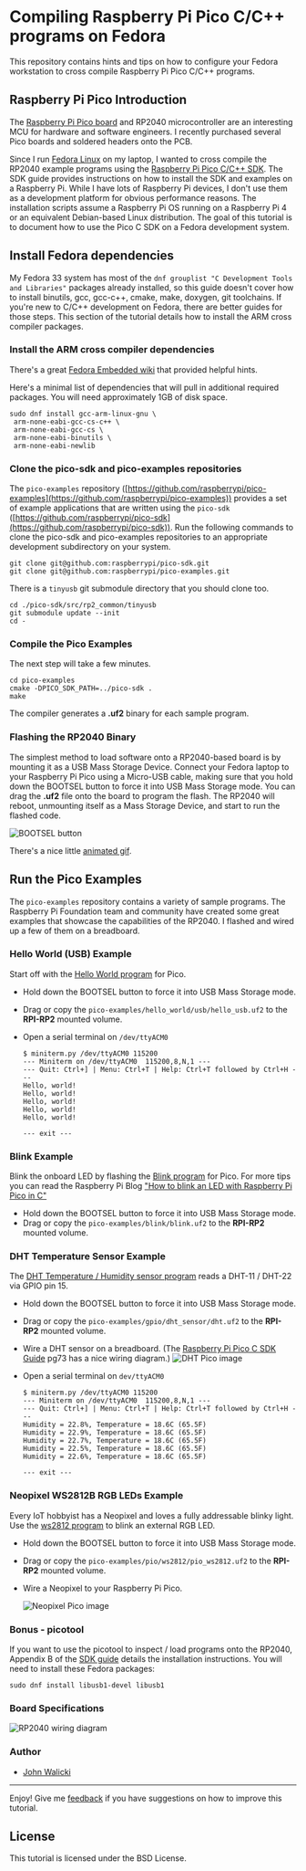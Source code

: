 # Compiling Raspberry Pi Pico C/C++ programs on Fedora

This repository contains hints and tips on how to configure your
Fedora workstation to cross compile Raspberry Pi Pico C/C++ programs.

## Raspberry Pi Pico Introduction

The [Raspberry Pi Pico board](https://www.raspberrypi.org/documentation/pico/getting-started/)
and RP2040 microcontroller are an interesting MCU for hardware and software engineers.
I recently purchased several Pico boards and soldered headers onto the PCB.

Since I run [Fedora Linux](fedoraproject.org/) on my laptop, I wanted to cross
compile the RP2040 example programs using the
[Raspberry Pi Pico C/C++ SDK](https://datasheets.raspberrypi.org/pico/getting-started-with-pico.pdf).
The SDK guide provides instructions on how to install the SDK and examples on a Raspberry Pi.
While I have lots of Raspberry Pi devices, I don't use them as a development
platform for obvious performance reasons. The installation scripts assume a
Raspberry Pi OS running on a Raspberry Pi 4 or an equivalent Debian-based Linux distribution.
The goal of this tutorial is to document how to use the Pico C SDK on a Fedora development system.

## Install Fedora dependencies

My Fedora 33 system has most of the `dnf grouplist "C Development Tools and Libraries"` packages
already installed, so this guide doesn't cover how to install binutils, gcc, gcc-c++, cmake, make, doxygen, git toolchains.
If you're new to C/C++ development on Fedora, there are better guides for those steps.
This section of the tutorial details how to install the ARM cross compiler packages.

### Install the ARM cross compiler dependencies

There's a great [Fedora Embedded wiki](https://fedoraproject.org/wiki/Embedded) that provided
helpful hints.

Here's a minimal list of dependencies that will pull in additional required packages.
You will need approximately 1GB of disk space.

```
sudo dnf install gcc-arm-linux-gnu \
 arm-none-eabi-gcc-cs-c++ \
 arm-none-eabi-gcc-cs \
 arm-none-eabi-binutils \
 arm-none-eabi-newlib
```

### Clone the pico-sdk and pico-examples repositories

The `pico-examples` repository ([https://github.com/raspberrypi/pico-examples](https://github.com/raspberrypi/pico-examples))
provides a set of example applications that are written using the
`pico-sdk` ([https://github.com/raspberrypi/pico-sdk](https://github.com/raspberrypi/pico-sdk)).
Run the following commands to clone the pico-sdk and pico-examples repositories
to an appropriate development subdirectory on your system.

```
git clone git@github.com:raspberrypi/pico-sdk.git
git clone git@github.com:raspberrypi/pico-examples.git
```
There is a `tinyusb` git submodule directory that you should clone too.
```
cd ./pico-sdk/src/rp2_common/tinyusb
git submodule update --init
cd -
```

### Compile the Pico Examples

The next step will take a few minutes.

```
cd pico-examples
cmake -DPICO_SDK_PATH=../pico-sdk .
make
```

The compiler generates a **.uf2** binary for each sample program.

### Flashing the RP2040 Binary

The simplest method to load software onto a RP2040-based board is by mounting it as a USB Mass Storage Device. Connect your Fedora laptop to your Raspberry Pi Pico using a Micro-USB cable, making sure that you hold down the BOOTSEL button to force it into USB Mass Storage mode. You can drag the **.uf2** file onto the board to program the flash. The RP2040 will reboot, unmounting itself as a Mass Storage Device, and start to run the flashed code.

![BOOTSEL button](https://projects-static.raspberrypi.org/projects/getting-started-with-the-pico/725a421f3b51a5674c539d6953db5f1892509475/en/images/Pico-bootsel.png)

There's a nice little [animated gif](https://www.raspberrypi.org/documentation/pico/getting-started/static/92dabbc476b6b5ac7600c85a2df88200/Blink-an-LED-FINAL.gif).

## Run the Pico Examples

The `pico-examples` repository contains a variety of sample programs.  The Raspberry Pi Foundation team and community have created some great examples that showcase the capabilities of the RP2040. I flashed and wired up a few of them on a breadboard.

### Hello World (USB) Example

Start off with the [Hello World program](https://github.com/raspberrypi/pico-examples/tree/master/hello_world) for Pico.

- Hold down the BOOTSEL button to force it into USB Mass Storage mode.
- Drag or copy the `pico-examples/hello_world/usb/hello_usb.uf2` to the **RPI-RP2** mounted volume.
- Open a serial terminal on `/dev/ttyACM0`

  ```
  $ miniterm.py /dev/ttyACM0 115200
  --- Miniterm on /dev/ttyACM0  115200,8,N,1 ---
  --- Quit: Ctrl+] | Menu: Ctrl+T | Help: Ctrl+T followed by Ctrl+H ---
  Hello, world!
  Hello, world!
  Hello, world!
  Hello, world!
  Hello, world!

  --- exit ---
  ```

### Blink Example

Blink the onboard LED by flashing the [Blink program](https://github.com/raspberrypi/pico-examples/tree/master/blink) for Pico.  For more tips you can read the Raspberry Pi Blog
["How to blink an LED with Raspberry Pi Pico in C"](https://www.raspberrypi.org/blog/how-to-blink-an-led-with-raspberry-pi-pico-in-c/)

- Hold down the BOOTSEL button to force it into USB Mass Storage mode.
- Drag or copy the `pico-examples/blink/blink.uf2` to the **RPI-RP2** mounted volume.

### DHT Temperature Sensor Example

The [DHT Temperature / Humidity sensor program](https://github.com/raspberrypi/pico-examples/blob/master/gpio/dht_sensor) reads a DHT-11 / DHT-22 via GPIO pin 15.

- Hold down the BOOTSEL button to force it into USB Mass Storage mode.
- Drag or copy the `pico-examples/gpio/dht_sensor/dht.uf2` to the **RPI-RP2** mounted volume.
- Wire a DHT sensor on a breadboard.  (The [Raspberry Pi Pico C SDK Guide](https://datasheets.raspberrypi.org/pico/raspberry-pi-pico-c-sdk.pdf) pg73 has a nice wiring diagram.)
  ![DHT Pico image](images/pico-dht22.jpg)
- Open a serial terminal on `dev/ttyACM0`

  ```
  $ miniterm.py /dev/ttyACM0 115200
  --- Miniterm on /dev/ttyACM0  115200,8,N,1 ---
  --- Quit: Ctrl+] | Menu: Ctrl+T | Help: Ctrl+T followed by Ctrl+H ---
  Humidity = 22.8%, Temperature = 18.6C (65.5F)
  Humidity = 22.9%, Temperature = 18.6C (65.5F)
  Humidity = 22.7%, Temperature = 18.6C (65.5F)
  Humidity = 22.5%, Temperature = 18.6C (65.5F)
  Humidity = 22.6%, Temperature = 18.6C (65.5F)

  --- exit ---
  ```

### Neopixel WS2812B RGB LEDs Example

Every IoT hobbyist has a Neopixel and loves a fully addressable blinky light.  Use the [ws2812 program](https://github.com/raspberrypi/pico-examples/tree/master/pio/ws2812) to blink an external RGB LED.

- Hold down the BOOTSEL button to force it into USB Mass Storage mode.
- Drag or copy the `pico-examples/pio/ws2812/pio_ws2812.uf2` to the **RPI-RP2** mounted volume.
- Wire a Neopixel to your Raspberry Pi Pico.

  ![Neopixel Pico image](images/pico-neopixel.jpg)

### Bonus - picotool

If you want to use the picotool to inspect / load programs onto the RP2040,
Appendix B of the [SDK guide](https://datasheets.raspberrypi.org/pico/getting-started-with-pico.pdf)
details the installation instructions.  You will need to install these Fedora packages:

```sudo dnf install libusb1-devel libusb1```

### Board Specifications

![RP2040 wiring diagram](https://www.raspberrypi.org/documentation/pico/getting-started/static/15243f1ffd3b8ee646a1708bf4c0e866/Pico-R3-Pinout.svg)

### Author

- [John Walicki](https://github.com/johnwalicki)
___

Enjoy!  Give me [feedback](https://github.com/johnwalicki/RaspPi-Pico-Examples-Fedora/issues) if you have suggestions on how to improve this tutorial.

## License

This tutorial is licensed under the BSD License.
